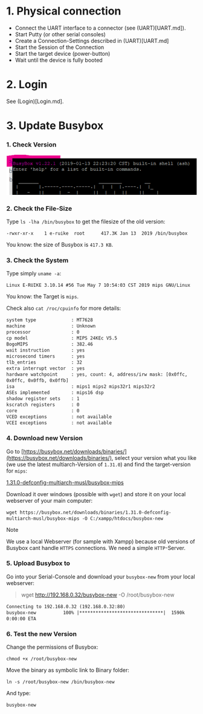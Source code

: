 # 1. Physical connection
- Connect the UART interface to a connector (see (UART)[UART.md]).
- Start Putty (or other serial consoles)
- Create a Connection-Settings described in (UART)[UART.md]
- Start the Session of the Connection
- Start the target device (power-button)
- Wait until the device is fully booted

# 2. Login
See (Login)[Login.md].

# 3. Update Busybox
### 1. Check Version
![Version](Screenshots/Version.png)

### 2. Check the File-Size
Type `ls -lha /bin/busybox` to get the filesize of the old version:

```tty
-rwxr-xr-x    1 e-ruike  root      417.3K Jan 13  2019 /bin/busybox
```

You know: the size of Busybox is `417.3 KB`.

### 3. Check the System
Type simply `uname -a`:

```
Linux E-RUIKE 3.10.14 #56 Tue May 7 10:54:03 CST 2019 mips GNU/Linux
```

You know: the Target is `mips`.

Check also `cat /roc/cpuinfo` for more details:

```
system type             : MT7628
machine                 : Unknown
processor               : 0
cp model                : MIPS 24KEc V5.5
BogoMIPS                : 382.46
wait instruction        : yes
microsecond timers      : yes
tlb_entries             : 32
extra interrupt vector  : yes
hardware watchpoint     : yes, count: 4, address/irw mask: [0x0ffc, 0x0ffc, 0x0ffb, 0x0ffb]
isa                     : mips1 mips2 mips32r1 mips32r2
ASEs implemented        : mips16 dsp
shadow register sets    : 1
kscratch registers      : 0
core                    : 0
VCED exceptions         : not available
VCEI exceptions         : not available
```

### 4. Download new Version
Go to [https://busybox.net/downloads/binaries/](https://busybox.net/downloads/binaries/), select your version what you like (we use the latest multiarch-Version of `1.31.0`) and find the target-version for `mips`:

[1.31.0-defconfig-multiarch-musl/busybox-mips](https://busybox.net/downloads/binaries/1.31.0-defconfig-multiarch-musl/busybox-mips)

Download it over windows (possible with `wget`) and store it on your local webserver of your main computer:
```
wget https://busybox.net/downloads/binaries/1.31.0-defconfig-multiarch-musl/busybox-mips -O C:/xampp/htdocs/busybox-new
```

> [!NOTE]
> We use a local Webserver (for sample with Xampp) because old versions of Busybox cant handle `HTTPS` connections. We need a simple `HTTP`-Server.

### 5. Upload Busybox to 
Go into your Serial-Console and download your `busybox-new` from your local webserver:
> wget http://192.168.0.32/busybox-new -O /root/busybox-new
```
Connecting to 192.168.0.32 (192.168.0.32:80)
busybox-new          100% |*******************************|  1590k  0:00:00 ETA
```

### 6. Test the new Version
Change the permissions of Busybox:
```
chmod +x /root/busybox-new
```

Move the binary as symbolic link to Binary folder:
``` 
ln -s /root/busybox-new /bin/busybox-new
```

And type:
```
busybox-new
```
